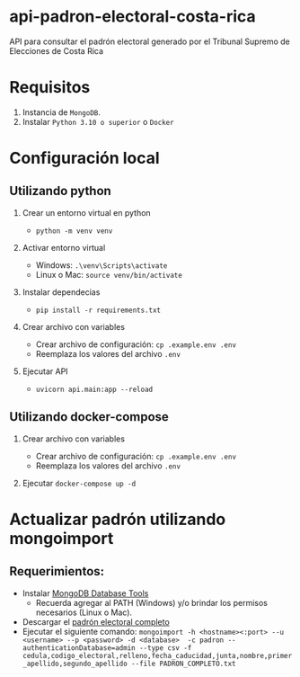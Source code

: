 # api-padron-electoral-costa-rica
API para consultar el padrón electoral generado por el Tribunal Supremo de Elecciones de Costa Rica


# Requisitos

1. Instancia de `MongoDB`.
2. Instalar `Python 3.10 o superior` o `Docker`


# Configuración local

## Utilizando python
1. Crear un entorno virtual en python
    - `python -m venv venv`
2. Activar entorno virtual
    - Windows: `.\venv\Scripts\activate`
    - Linux o Mac: `source venv/bin/activate`

3. Instalar dependecias
    - `pip install -r requirements.txt`

4. Crear archivo con variables
    - Crear archivo de configuración: `cp .example.env .env`
    - Reemplaza los valores del archivo `.env`

5. Ejecutar API
    - `uvicorn api.main:app --reload`


## Utilizando docker-compose
1. Crear archivo con variables
    - Crear archivo de configuración: `cp .example.env .env`
    - Reemplaza los valores del archivo `.env`

2. Ejecutar `docker-compose up -d`

# Actualizar padrón utilizando mongoimport

## Requerimientos:
- Instalar [MongoDB Database Tools](https://www.mongodb.com/docs/database-tools/installation/installation/)
    - Recuerda agregar al PATH (Windows) y/o brindar los permisos necesarios (Linux o Mac).
- Descargar el [padrón electoral completo](https://www.tse.go.cr/descarga_padron.htm)
- Ejecutar el siguiente comando:
    `mongoimport -h <hostname><:port> --u <username> --p <password> -d <database>  -c padron --authenticationDatabase=admin --type csv -f cedula,codigo_electoral,relleno,fecha_caducidad,junta,nombre,primer_apellido,segundo_apellido --file PADRON_COMPLETO.txt 
    `